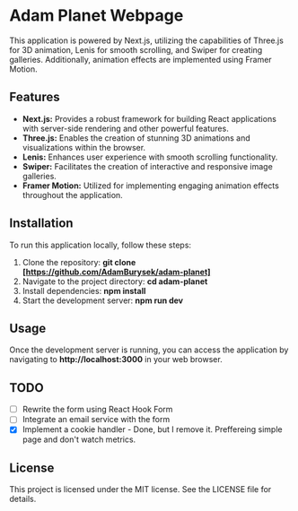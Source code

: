 # Adam Planet Webpage

This application is powered by Next.js, utilizing the capabilities of Three.js for 3D animation, Lenis for smooth scrolling, and Swiper for creating galleries. Additionally, animation effects are implemented using Framer Motion.

## Features

- **Next.js:** Provides a robust framework for building React applications with server-side rendering and other powerful features.
- **Three.js:** Enables the creation of stunning 3D animations and visualizations within the browser.
- **Lenis:** Enhances user experience with smooth scrolling functionality.
- **Swiper:** Facilitates the creation of interactive and responsive image galleries.
- **Framer Motion:** Utilized for implementing engaging animation effects throughout the application.

## Installation

To run this application locally, follow these steps:

1. Clone the repository: **git clone [https://github.com/AdamBurysek/adam-planet]**
2. Navigate to the project directory: **cd adam-planet**
3. Install dependencies: **npm install**
4. Start the development server: **npm run dev**

## Usage

Once the development server is running, you can access the application by navigating to **http://localhost:3000** in your web browser.

## TODO

- [ ] Rewrite the form using React Hook Form
- [ ] Integrate an email service with the form
- [x] Implement a cookie handler - Done, but I remove it. Preffereing simple page and don't watch metrics.

## License

This project is licensed under the MIT license. See the LICENSE file for details.
